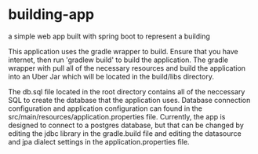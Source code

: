 # building-app
a simple web app built with spring boot to represent a building

This application uses the gradle wrapper to build.  Ensure that you have internet, then run 'gradlew build' to build the application.  The gradle wrapper with pull all of the necessary resources and build the application into an Uber Jar which will be located in the build/libs directory.

The db.sql file located in the root directory contains all of the neccessary SQL to create the database that the application uses.  Database connection configuration and application configuration can found in the src/main/resources/application.properties file.  Currently, the app is designed to connect to a postgres database, but that can be changed by editing the jdbc library in the gradle.build file and editing the datasource and jpa dialect settings in the application.properties file.

